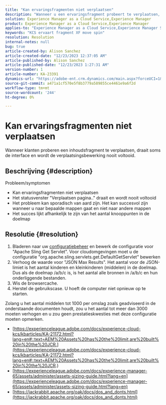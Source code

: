 ```yaml
---
title: "Kan ervaringsfragmenten niet verplaatsen"
description: "Wanneer u een ervaringsfragment probeert te verplaatsen, draait het proces en wordt het nooit voltooid."
solution: Experience Manager as a Cloud Service,Experience Manager
product: Experience Manager as a Cloud Service,Experience Manager
applies-to: "Experience Manager as a Cloud Service,Experience Manager Sites,Experience Manager 6.5"
keywords: "KCS ervaart fragment XF move spin"
resolution: Resolution
internal-notes: null
bug: true
article-created-by: Alison Sanchez
article-created-date: "12/23/2023 12:37:05 AM"
article-published-by: Alison Sanchez
article-published-date: "12/23/2023 1:27:31 AM"
version-number: 1
article-number: KA-23391
dynamics-url: "https://adobe-ent.crm.dynamics.com/main.aspx?forceUCI=1&pagetype=entityrecord&etn=knowledgearticle&id=c9efcc5e-2ba1-ee11-be37-6045bd006079"
source-git-commit: a471a1cf570e5f8b3779a589855ce4461e9a6f2d
workflow-type: tm+mt
source-wordcount: '244'
ht-degree: 0%

---
```


# Kan ervaringsfragmenten niet verplaatsen


Wanneer klanten proberen een inhoudsfragment te verplaatsen, draait soms de interface en wordt de verplaatsingsbewerking nooit voltooid.

## Beschrijving {#description}


Probleem/symptomen

- Kan ervaringsfragmenten niet verplaatsen
- Het statusvenster &quot;Verplaatsen pagina..&quot; draait en wordt nooit voltooid
- Het probleem kan sporadisch van aard zijn. Het kan succesvol zijn wanneer u naar bepaalde mappen gaat en niet naar andere mappen
- Het succes lijkt afhankelijk te zijn van het aantal knooppunten in de doelmap





## Resolutie {#resolution}


1. Bladeren naar uw [configuratiebeheer](http://localhost:4502/system/console/configMgr) en bewerk de configuratie voor &quot;Apache Sling Get Servlet&quot;. Voor cloudomgevingen moet u de configuratie &quot;org.apache.sling.servlets.get.DefaultGetServlet&quot; bewerken
2. Verhoog de waarde voor &quot;JSON Max Results&quot;. Het aantal voor de JSON-limiet is het aantal kinderen en kleinkinderen (middelen) in de doelmap. Dus als de doelmap /a/b/c is, is het aantal alle bronnen in /a/b/c en hun onderliggende bestanden.
3. Wis de browsercache.
4. Herstel de gebruikscase. U hoeft de computer niet opnieuw op te starten.


Zolang u het aantal middelen tot 1000 per omslag zoals geadviseerd in de onderstaande documenten houdt, zou u het aantal tot meer dan 3000 moeten verhogen en u zou geen prestatieskwesties met deze configuratie moeten opmerken.

- [https://experienceleague.adobe.com/docs/experience-cloud-kcs/kbarticles/KA-21172.html?lang=en#::text=AEM%20Assets%20has%20the%20limit,are%20built%20in%20the%20JCR.](https://experienceleague.adobe.com/docs/experience-cloud-kcs/kbarticles/KA-21172.html?lang=en#::text=AEM%20Assets%20has%20the%20limit,are%20built%20in%20the%20JCR.)
- [https://experienceleague.adobe.com/docs/experience-manager-65/assets/administer/assets-sizing-guide.html?lang=en](https://experienceleague.adobe.com/docs/experience-manager-65/assets/administer/assets-sizing-guide.html?lang=en)
- [https://jackrabbit.apache.org/oak/docs/dos_and_donts.html](https://jackrabbit.apache.org/oak/docs/dos_and_donts.html)





